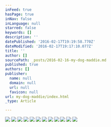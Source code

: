 ```yaml
---
inFeed: true
hasPage: true
inNav: false
inLanguage: null
starred: false
keywords: []
description: ''
datePublished: '2016-02-17T19:19:58.770Z'
dateModified: '2016-02-17T19:17:10.077Z'
title: ''
author: []
sourcePath: _posts/2016-02-16-my-dog-maddie.md
published: true
authors: []
publisher:
  name: null
  domain: null
  url: null
  favicon: null
url: my-dog-maddie/index.html
_type: Article

---
```

![](https://the-grid-user-content.s3-us-west-2.amazonaws.com/78744436-c6d4-46da-9f3a-ad4aa97f0113.JPG)
![](https://the-grid-user-content.s3-us-west-2.amazonaws.com/89b3ba9c-58d6-401b-b04e-e5b1792b978f.JPG)
![](https://the-grid-user-content.s3-us-west-2.amazonaws.com/87bff534-309a-4116-a198-74d580f28a52.JPG)
![](https://the-grid-user-content.s3-us-west-2.amazonaws.com/852d0afd-683a-4355-aa8e-128e11c80291.JPG)
![](https://the-grid-user-content.s3-us-west-2.amazonaws.com/de38ec81-45f6-4365-ac93-1b62d41d7ed2.JPG)
![](https://the-grid-user-content.s3-us-west-2.amazonaws.com/c195345b-36e4-4b5d-93c6-107cf8db976a.JPG)
![](https://the-grid-user-content.s3-us-west-2.amazonaws.com/d48cb109-50e9-4a31-be58-3bed50a22b6e.JPG)
![](https://the-grid-user-content.s3-us-west-2.amazonaws.com/e32021fb-0dd7-413b-a545-55fb876fb209.JPG)
![](https://the-grid-user-content.s3-us-west-2.amazonaws.com/948716c7-54b6-4327-96c9-e36b7a95b741.JPG)
![](https://the-grid-user-content.s3-us-west-2.amazonaws.com/2d796c27-478a-41a6-9367-6097fc33777b.JPG)
![](https://the-grid-user-content.s3-us-west-2.amazonaws.com/7cadb2d2-f71c-4172-9085-aa7525a7f55f.JPG)
![](https://the-grid-user-content.s3-us-west-2.amazonaws.com/e62c3fc5-5313-4e9a-a5c4-c868c68d8b56.JPG)